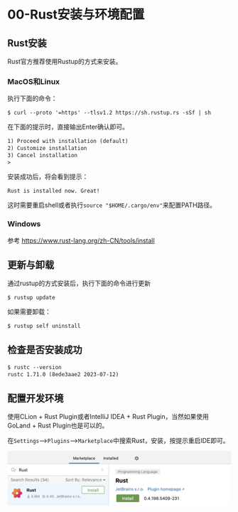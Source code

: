 # 00-Rust安装与环境配置

## Rust安装

Rust官方推荐使用Rustup的方式来安装。

### MacOS和Linux

执行下面的命令：

```shell
$ curl --proto '=https' --tlsv1.2 https://sh.rustup.rs -sSf | sh
```

在下面的提示时，直接输出Enter确认即可。

```shell
1) Proceed with installation (default)
2) Customize installation
3) Cancel installation
>
```

安装成功后，将会看到提示：

```shell
Rust is installed now. Great!
```

这时需要重启shell或者执行`source "$HOME/.cargo/env"`来配置PATH路径。

### Windows

参考  https://www.rust-lang.org/zh-CN/tools/install 

## 更新与卸载

通过rustup的方式安装后，执行下面的命令进行更新

```shell
$ rustup update
```

如果需要卸载：

```shell
$ rustup self uninstall
```

## 检查是否安装成功

```shell
$ rustc --version
rustc 1.71.0 (8ede3aae2 2023-07-12)
```

## 配置开发环境

使用CLion + Rust Plugin或者IntelliJ IDEA + Rust Plugin，当然如果使用GoLand + Rust Plugin也是可以的。

在`Settings`-->`Plugins`-->`Marketplace`中搜索Rust，安装，按提示重启IDE即可。

![Install-Rust](images/install-rust.png "install rust")
